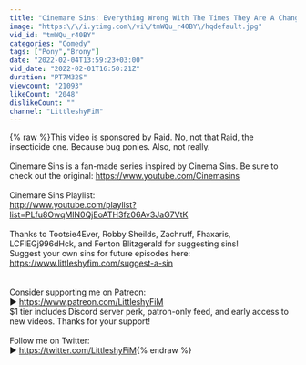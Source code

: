 ```yaml
---
title: "Cinemare Sins: Everything Wrong With The Times They Are A Changeling"
image: "https:\/\/i.ytimg.com\/vi\/tmWQu_r40BY\/hqdefault.jpg"
vid_id: "tmWQu_r40BY"
categories: "Comedy"
tags: ["Pony","Brony"]
date: "2022-02-04T13:59:23+03:00"
vid_date: "2022-02-01T16:50:21Z"
duration: "PT7M32S"
viewcount: "21093"
likeCount: "2048"
dislikeCount: ""
channel: "LittleshyFiM"
---
```

{% raw %}This video is sponsored by Raid. No, not that Raid, the insecticide one. Because bug ponies. Also, not really.<br /><br />Cinemare Sins is a fan-made series inspired by Cinema Sins. Be sure to check out the original: <a rel="nofollow" target="blank" href="https://www.youtube.com/Cinemasins">https://www.youtube.com/Cinemasins</a><br /><br />Cinemare Sins Playlist:<br /><a rel="nofollow" target="blank" href="http://www.youtube.com/playlist?list=PLfu8OwqMlN0QjEoATH3fz06Av3JaG7VtK">http://www.youtube.com/playlist?list=PLfu8OwqMlN0QjEoATH3fz06Av3JaG7VtK</a><br /><br />Thanks to Tootsie4Ever, Robby Sheilds, Zachruff, Fhaxaris, LCFlEGj996dHck, and Fenton Blitzgerald for suggesting sins!<br />Suggest your own sins for future episodes here: <a rel="nofollow" target="blank" href="https://www.littleshyfim.com/suggest-a-sin">https://www.littleshyfim.com/suggest-a-sin</a><br /><br /><br />  Consider supporting me on Patreon:<br />► <a rel="nofollow" target="blank" href="https://www.patreon.com/LittleshyFiM">https://www.patreon.com/LittleshyFiM</a><br />$1 tier includes Discord server perk, patron-only feed, and early access to new videos. Thanks for your support!<br /><br />  Follow me on Twitter:<br />► <a rel="nofollow" target="blank" href="https://twitter.com/LittleshyFiM">https://twitter.com/LittleshyFiM</a>{% endraw %}
